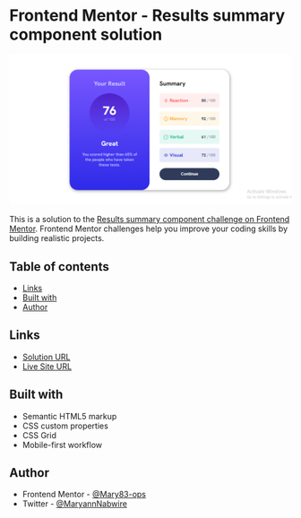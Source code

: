 # Frontend Mentor - Results summary component solution

![](./assets/images/screenshot.png)

This is a solution to the [Results summary component challenge on Frontend Mentor](https://www.frontendmentor.io/challenges/results-summary-component-CE_K6s0maV). Frontend Mentor challenges help you improve your coding skills by building realistic projects. 

## Table of contents

- [Links](#links)
- [Built with](#built-with)
- [Author](#author)

## Links

- [Solution URL](https://github.com/Mary83-ops/Results-summary-component.git)
- [Live Site URL](https://mary83-ops.github.io/Results-summary-component/)

## Built with

- Semantic HTML5 markup
- CSS custom properties
- CSS Grid
- Mobile-first workflow

## Author

- Frontend Mentor - [@Mary83-ops](https://www.frontendmentor.io/profile/Mary83-ops)
- Twitter - [@MaryannNabwire](https://www.twitter.com/MaryannNabwire)
